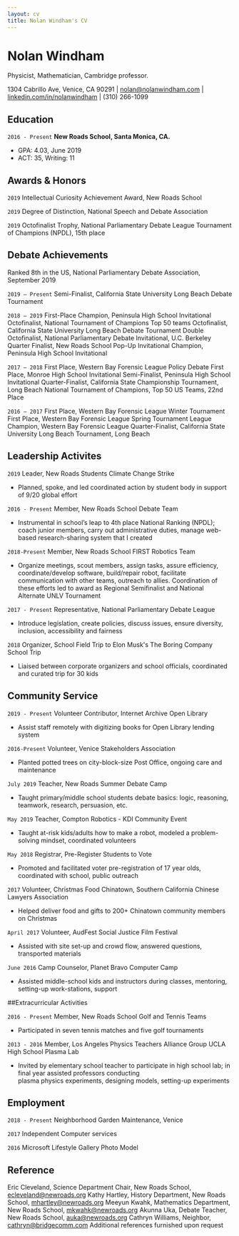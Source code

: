 ```yaml
---
layout: cv
title: Nolan Windham's CV
---
```

# Nolan Windham
Physicist, Mathematician, Cambridge professor.

<div id="webaddress">
1304 Cabrillo Ave, Venice, CA 90291
| <a href="nolan@nolanwindham.com">nolan@nolanwindham.com</a>
| <a href="https://linkedin.com/in/nolanwindham">linkedin.com/in/nolanwindham</a>
| (310) 266-1099
</div>


## Education

`2016 - Present`
__New Roads School, Santa Monica, CA.__

- GPA: 4.03, June 2019
- ACT: 35, Writing: 11


## Awards & Honors

`2019`
Intellectual Curiosity Achievement Award, New Roads School

`2019`
Degree of Distinction, National Speech and Debate Association

`2019`
Octofinalist Trophy, National Parliamentary Debate League Tournament of Champions (NPDL), 15th place



## Debate Achievements
Ranked 8th in the US, National Parliamentary Debate Association, September 2019

`2019 – Present`
Semi-Finalist, California State University Long Beach Debate Tournament

`2018 – 2019`
First-Place Champion, Peninsula High School Invitational
Octofinalist, National Tournament of Champions Top 50 teams
Octofinalist, California State University Long Beach Debate Tournament
Double Octofinalist, National Parliamentary Debate Invitational, U.C. Berkeley
Quarter Finalist, New Roads School Pop-Up Invitational
Champion, Peninsula High School Invitational

`2017 – 2018`
First Place, Western Bay Forensic League Policy Debate
First Place, Monroe High School Invitational
Semi-Finalist, Peninsula High School Invitational
Quarter-Finalist, California State Championship Tournament, Long Beach
National Tournament of Champions, Top 50 US Teams, 22nd Place

`2016 – 2017`
First Place, Western Bay Forensic League Winter Tournament 
First Place, Western Bay Forensic League Spring Tournament
League Champion, Western Bay Forensic League
Quarter-Finalist, California State University Long Beach Tournament, Long Beach



## Leadership Activites

`2019`
Leader, New Roads Students Climate Change Strike

- Planned, spoke, and led coordinated action by student body in support of 9/20 global effort

`2016 - Present`
Member, New Roads School Debate Team

- Instrumental in school’s leap to 4th place National Ranking (NPDL); coach junior members, carry out administrative duties, manage web-based research-sharing system that I created

`2018-Present`
Member, New Roads School FIRST Robotics Team

- Organize meetings, scout members, assign tasks, assure efficiency, coordinate/develop software, build/repair robot, facilitate communication with other teams, outreach to allies. Coordination of these efforts led to award as Regional Semifinalist and National Alternate UNLV Tournament

`2017 - Present`
Representative, National Parliamentary Debate League

- Introduce legislation, create policies, discuss issues, ensure diversity, inclusion, accessibility and fairness

`2018`
Organizer, School Field Trip to Elon Musk's The Boring Company School Trip

- Liaised between corporate organizers and school officials, coordinated and curated trip for 30 kids


## Community Service

`2019 - Present`
Volunteer Contributor, Internet Archive Open Library

- Assist staff remotely with digitizing books for Open Library lending system

`2016-Present`
Volunteer, Venice Stakeholders Association

- Planted potted trees on city-block-size Post Office, ongoing care and maintenance

`July 2019`
Teacher, New Roads Summer Debate Camp

- Taught primary/middle school students debate basics: logic, reasoning, teamwork, research, persuasion, etc.

`May 2019`
Teacher, Compton Robotics - KDI Community Event

- Taught at-risk kids/adults how to make a robot, modeled a problem-solving mindset, coordinated volunteers 

`May 2018`
Registrar, Pre-Register Students to Vote

- Promoted and facilitated voter pre-registration of 17 year olds, coordinated with school, public outreach

`2017`
Volunteer, Christmas Food Chinatown, Southern California Chinese Lawyers Association

- Helped deliver food and gifts to 200+ Chinatown community members on Christmas

`April 2017`
Volunteer, AudFest Social Justice Film Festival

- Assisted with site set-up and crowd flow, answered questions, transported materials

`June 2016`
Camp Counselor, Planet Bravo Computer Camp

- Assisted middle-school kids and instructors during classes, mentoring, setting-up work-stations, support


##Extracurricular Activities

`2016 - Present`
Member, New Roads School Golf and Tennis Teams

- Participated in seven tennis matches and five golf tournaments

`2013 - 2016`
Member, Los Angeles Physics Teachers Alliance Group UCLA High School Plasma Lab

- Invited by elementary school teacher to participate in high school lab; in final year assisted professors conducting 	
plasma physics experiments, designing models, setting-up experiments


## Employment

`2018 - Present`
Neighborhood Garden Maintenance, Venice

`2017`
Independent Computer services

`2016`
Microsoft Lifestyle Gallery Photo Model


## Reference

Eric Cleveland, Science Department Chair, New Roads School, <a href="ecleveland@newroads.org">ecleveland@newroads.org</a>
Kathy Hartley, History Department, New Roads School, <a href="mhartley@newroads.org">mhartley@newroads.org</a>
Meeyun Kwahk, Mathematics Department, New Roads School, <a href="mkwahk@newroads.org">mkwahk@newroads.org</a>
Akunna Uka, Debate Teacher, New Roads School, <a href="auka@newroads.org">auka@newroads.org</a>
Cathryn Williams, Neighbor, <a href="cathryn@bridgecomm.com">cathryn@bridgecomm.com</a>
Additional references furnished upon request

<!-- ### Footer

Last updated: Oct. 30, 2019 -->
